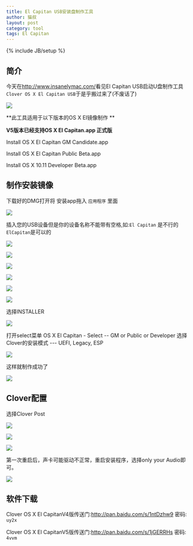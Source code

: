```yaml
---
title: El Capitan USB安装盘制作工具 
author: 猫叔
layout: post
category: tool
tags: El Capitan
---
```

{% include JB/setup %}

##  简介

今天在<http://www.insanelymac.com/>看见El Capitan USB启动U盘制作工具`Clover OS X El Capitan USB`于是乎搬过来了(不废话了)

![](http://cache.maoshu.cc/tool/2015/9/22/vol_in13.png)

**此工具适用于以下版本的OS X EI镜像制作 **


**V5版本已经支持OS X El Capitan.app 正式版**

Install OS X El Capitan GM Candidate.app

Install OS X El Capitan Public Beta.app

Install OS X 10.11 Developer Beta.app

## 制作安装镜像

下载好的DMG打开将 安装app拖入 `应用程序` 里面

![](http://cache.maoshu.cc/tool/2015/9/22/app10.png)


插入您的USB设备但是你的设备名称不能带有空格,如:`El Capitan` 是不行的`ElCapitan`是可以的



![](http://cache.maoshu.cc/tool/2015/9/22/012.png)

![](http://cache.maoshu.cc/tool/2015/9/22/0211.png)

![](http://cache.maoshu.cc/tool/2015/9/22/0310.png)

![](http://cache.maoshu.cc/tool/2015/9/22/0410.png)

![](http://cache.maoshu.cc/tool/2015/9/22/0510.png)

![](http://cache.maoshu.cc/tool/2015/9/22/115.png)

选择INSTALLER
 
 ![](http://cache.maoshu.cc/tool/2015/9/22/151.png)
 
打开select菜单  OS X El Capitan - Select -- GM or Public or Developer
选择Clover的安装模式  --- UEFI, Legacy, ESP 

![](http://cache.maoshu.cc/tool/2015/9/22/214.png)

这样就制作成功了

![](http://cache.maoshu.cc/tool/2015/9/22/218.png)

## Clover配置

选择Clover Post

![](http://cache.maoshu.cc/tool/2015/9/22/012.png)

![](http://cache.maoshu.cc/tool/2015/9/22/220.png)

![](http://cache.maoshu.cc/tool/2015/9/22/224.png)

第一次重启后，声卡可能驱动不正常，重启安装程序，选择only your Audio即可。

![](http://cache.maoshu.cc/tool/2015/9/22/15.png)


## 软件下载

 Clover OS X El CapitanV4版传送门:<http://pan.baidu.com/s/1ntDzhw9> 密码: `uy2x`
 
 Clover OS X El CapitanV5版传送门:<http://pan.baidu.com/s/1jGERRHs> 密码: `4vvm`
 